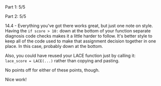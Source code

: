 Part 1:  5/5

Part 2:  5/5

14.4 - Everything you've got there works great, but just one note on style.  Having the `if score > 10:` down at the bottom of your function separate diagnosis code checks makes it a little harder to follow.  It's better style to keep all of the code used to make that assignment decision together in one place.  In this case, probably down at the bottom.

Also, you could have reused your LACE function just by calling it: `lace_score = LACE(...)` rather than copying and pasting.  

No points off for either of these points, though.

Nice work!